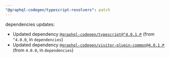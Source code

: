 ```yaml
---
"@graphql-codegen/typescript-resolvers": patch
---
```

dependencies updates:
  - Updated dependency [`@graphql-codegen/typescript@^4.0.1` ↗︎](https://www.npmjs.com/package/@graphql-codegen/typescript/v/4.0.1) (from `^4.0.0`, in `dependencies`)
  - Updated dependency [`@graphql-codegen/visitor-plugin-common@4.0.1` ↗︎](https://www.npmjs.com/package/@graphql-codegen/visitor-plugin-common/v/4.0.1) (from `4.0.0`, in `dependencies`)

